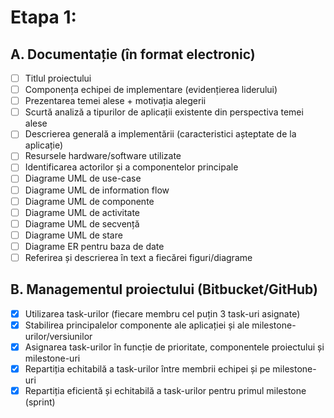 # Etapa 1:

## A. Documentație (în format electronic)
- [ ] Titlul proiectului
- [ ] Componența echipei de implementare (evidențierea liderului)
- [ ] Prezentarea temei alese + motivația alegerii
- [ ] Scurtă analiză a tipurilor de aplicații existente din perspectiva temei alese 
- [ ] Descrierea generală a implementării (caracteristici așteptate de la aplicație) 
- [ ] Resursele hardware/software utilizate 
- [ ] Identificarea actorilor și a componentelor principale 
- [ ] Diagrame UML de use-case 
- [ ] Diagrame UML de information flow 
- [ ] Diagrame UML de componente 
- [ ] Diagrame UML de activitate 
- [ ] Diagrame UML de secvență 
- [ ] Diagrame UML de stare 
- [ ] Diagrame ER pentru baza de date 
- [ ] Referirea și descrierea în text a fiecărei figuri/diagrame 

## B. Managementul proiectului (Bitbucket/GitHub) 
- [x] Utilizarea task-urilor (fiecare membru cel puțin 3 task-uri asignate) 
- [x] Stabilirea principalelor componente ale aplicației și ale milestone-urilor/versiunilor 
- [x] Asignarea task-urilor în funcție de prioritate, componentele proiectului și milestone-uri 
- [x] Repartiția echitabilă a task-urilor între membrii echipei și pe milestone-uri 
- [x] Repartiția eficientă și echitabilă a task-urilor pentru primul milestone (sprint)
